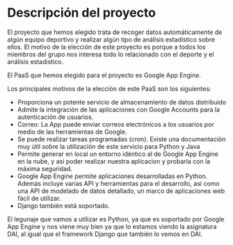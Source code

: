 # Descripción del proyecto #
El proyecto que hemos elegido trata de recoger datos automáticamente de algún equipo deportivo y realizar algún tipo de análisis estadístico sobre ellos. El motivo de la elección de este proyecto es porque a todos los miembros del grupo nos interesa todo lo relacionado con el deporte y el análisis estadistico.

El PaaS que hemos elegido para el proyecto es Google App Engine.

Los principales motivos de la elección de este PaaS son los siguientes:

+ Proporciona un potente servicio de almacenamiento de datos distribuido 
+ Admite la integración de las aplicaciones con Google Accounts para la autenticación de usuarios. 
+ Correo: La App puede enviar correos electrónicos a los usuarios por medio de las herramientas de Google. 
+ Se puede realizar tareas programadas (cron). Existe una documentación muy útil sobre la utilización de este servicio para Python y Java
+ Permite generar en local un entorno idéntico al de Google App Engine en la nube, y asi poder realizar nuestra aplicacion y probarla con la máxima seguridad.
+ Google App Engine  permite aplicaciones desarrolladas en Python. Además incluye varias API y herramientas para el desarrollo, así como una API de modelado de datos detallado, un marco de aplicaciones web fácil de utilizar.
+ Django también está soportado.

El legunaje que vamos a utilizar es Python, ya que es soportado por Google App Engine y nos viene muy bien ya que lo estamos viendo la asignatura DAI, al igual que el framework Django que también lo vemos en DAI.
